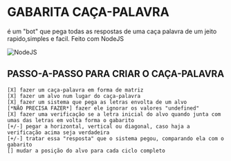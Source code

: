 # GABARITA CAÇA-PALAVRA

é um "bot" que pega todas as respostas de uma caça palavra de um jeito rapido,simples e facil. Feito com NodeJS

<div>
<img align="center" alt="NodeJS" src="https://img.shields.io/badge/Node.js-43853D?style=for-the-badge&logo=node.js&logoColor=white"/>
</div>

## PASSO-A-PASSO PARA CRIAR O CAÇA-PALAVRA

```
[X] fazer um caça-palavra em forma de matriz
[X] fazer um alvo num lugar do caça-palavra
[X] fazer um sistema que pega as letras envolta de um alvo
[*NÃO PRECISA FAZER*] fazer ele ignorar os valores "undefined"
[X] fazer uma verificação se a letra inicial do alvo quando junta com umas das letras em volta forma o gabarito
[+/-] pegar a horizontal, vertical ou diagonal, caso haja a verificação acima seja verdadeira
[+/-] tratar essa "resposta" que o sistema pegou, comparando ela com o gabarito
[] mudar a posição do alvo para cada ciclo completo
```
